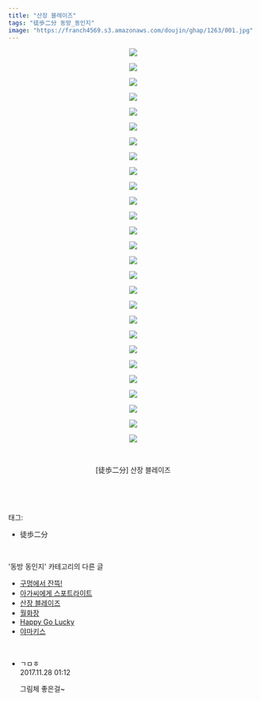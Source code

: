 ```yaml
---
title: "산장 블레이즈"
tags: "徒歩二分 동방_동인지"
image: "https://franch4569.s3.amazonaws.com/doujin/ghap/1263/001.jpg"
---
```

<div class="article">
<p style="text-align: center; clear: none; float: none;"><img src="{{ site.imgserver2 }}/ghap/1263/001.jpg"/></p>
<p style="text-align: center; clear: none; float: none;"><img src="{{ site.imgserver2 }}/ghap/1263/002.jpg"/></p>
<p style="text-align: center; clear: none; float: none;"><img src="{{ site.imgserver2 }}/ghap/1263/003.jpg"/></p>
<p style="text-align: center; clear: none; float: none;"><img src="{{ site.imgserver2 }}/ghap/1263/004.jpg"/></p>
<p style="text-align: center; clear: none; float: none;"><img src="{{ site.imgserver2 }}/ghap/1263/005.jpg"/></p>
<p style="text-align: center; clear: none; float: none;"><img src="{{ site.imgserver2 }}/ghap/1263/006.jpg"/></p>
<p style="text-align: center; clear: none; float: none;"><img src="{{ site.imgserver2 }}/ghap/1263/007.jpg"/></p>
<p style="text-align: center; clear: none; float: none;"><img src="{{ site.imgserver2 }}/ghap/1263/008.jpg"/></p>
<p style="text-align: center; clear: none; float: none;"><img src="{{ site.imgserver2 }}/ghap/1263/009.jpg"/></p>
<p style="text-align: center; clear: none; float: none;"><img src="{{ site.imgserver2 }}/ghap/1263/010.jpg"/></p>
<p style="text-align: center; clear: none; float: none;"><img src="{{ site.imgserver2 }}/ghap/1263/011.jpg"/></p>
<p style="text-align: center; clear: none; float: none;"><img src="{{ site.imgserver2 }}/ghap/1263/012.jpg"/></p>
<p style="text-align: center; clear: none; float: none;"><img src="{{ site.imgserver2 }}/ghap/1263/013.jpg"/></p>
<p style="text-align: center; clear: none; float: none;"><img src="{{ site.imgserver2 }}/ghap/1263/014.jpg"/></p>
<p style="text-align: center; clear: none; float: none;"><img src="{{ site.imgserver2 }}/ghap/1263/015.jpg"/></p>
<p style="text-align: center; clear: none; float: none;"><img src="{{ site.imgserver2 }}/ghap/1263/016.jpg"/></p>
<p style="text-align: center; clear: none; float: none;"><img src="{{ site.imgserver2 }}/ghap/1263/017.jpg"/></p>
<p style="text-align: center; clear: none; float: none;"><img src="{{ site.imgserver2 }}/ghap/1263/018.jpg"/></p>
<p style="text-align: center; clear: none; float: none;"><img src="{{ site.imgserver2 }}/ghap/1263/019.jpg"/></p>
<p style="text-align: center; clear: none; float: none;"><img src="{{ site.imgserver2 }}/ghap/1263/020.jpg"/></p>
<p style="text-align: center; clear: none; float: none;"><img src="{{ site.imgserver2 }}/ghap/1263/021.jpg"/></p>
<p style="text-align: center; clear: none; float: none;"><img src="{{ site.imgserver2 }}/ghap/1263/022.jpg"/></p>
<p style="text-align: center; clear: none; float: none;"><img src="{{ site.imgserver2 }}/ghap/1263/023.jpg"/></p>
<p style="text-align: center; clear: none; float: none;"><img src="{{ site.imgserver2 }}/ghap/1263/024.jpg"/></p>
<p style="text-align: center; clear: none; float: none;"><img src="{{ site.imgserver2 }}/ghap/1263/025.jpg"/></p>
<p style="text-align: center; clear: none; float: none;"><img src="{{ site.imgserver2 }}/ghap/1263/026.jpg"/></p>
<p style="text-align: center; clear: none; float: none;"><img src="{{ site.imgserver2 }}/ghap/1263/027.jpg"/></p>
<p style="text-align: center; clear: none; float: none;"><br/></p>
<p style="text-align: center; clear: none; float: none;">[徒歩二分] 산장 블레이즈</p>
<p><br/></p>
</div><br/>
<div class="tagTrail">
<p>태그: </p>
<ul>
<li>徒歩二分</li>
</ul>
</div><br/>
<div class="another">
<p>'동방 동인지' 카테고리의 다른 글</p>
<ul>
<li><a href="/ghap_1265">구멍에서 잔뜩!</a></li>
<li><a href="/ghap_1264">아가씨에게 스포트라이트</a></li>
<li><a href="/ghap_1263">산장 블레이즈</a></li>
<li><a href="/ghap_1262">월화장</a></li>
<li><a href="/ghap_1260">Happy Go Lucky</a></li>
<li><a href="/ghap_1259">야마키스</a></li>
</ul>
</div><br/>
<div class="cb_module cb_fluid">
<div class="cb_wrt cb_profile">
<div class="comment">
<ul>
<li class="cb_thumb_off" id="comment15138858">
<div class="cb_comment_area">
<div class="cb_info_area">
<div class="cb_section">
<span class="cb_nick_name">ㄱㅁㅎ</span>
</div>
<div class="cb_section">
<span class="cb_date">2017.11.28 01:12 </span>
</div>
</div>
<div class="cb_dsc_comment">
<p class="cb_dsc">
											그림체 좋은걸~
										</p>
</div>
</div></li>
</ul>
</div>
</div><!-- commentList close -->
</div><br/>
